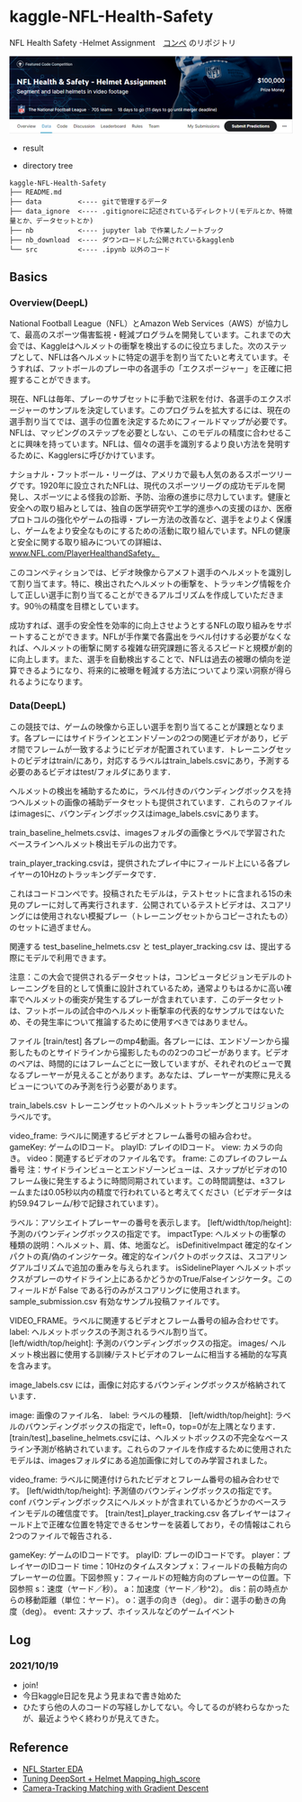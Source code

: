 
# kaggle-NFL-Health-Safety
NFL Health Safety -Helmet Assignment　[コンペ](https://www.kaggle.com/c/nfl-health-and-safety-helmet-assignment)
のリポジトリ

![](https://github.com/utibori-jp/kaggle-NFL-Health-Safety/blob/main/data/info/images/NFL_HELTH.png)

* result

- directory tree
```
kaggle-NFL-Health-Safety
├── README.md
├── data         <---- gitで管理するデータ
├── data_ignore  <---- .gitignoreに記述されているディレクトリ(モデルとか、特徴量とか、データセットとか)
├── nb           <---- jupyter lab で作業したノートブック
├── nb_download  <---- ダウンロードした公開されているkagglenb
└── src          <---- .ipynb 以外のコード
```

## Basics
### Overview(DeepL)

National Football League（NFL）とAmazon Web Services（AWS）が協力して、最高のスポーツ傷害監視・軽減プログラムを開発しています。これまでの大会では、Kaggleはヘルメットの衝撃を検出するのに役立ちました。次のステップとして、NFLは各ヘルメットに特定の選手を割り当てたいと考えています。そうすれば、フットボールのプレー中の各選手の「エクスポージャー」を正確に把握することができます。



現在、NFLは毎年、プレーのサブセットに手動で注釈を付け、各選手のエクスポージャーのサンプルを決定しています。このプログラムを拡大するには、現在の選手割り当てでは、選手の位置を決定するためにフィールドマップが必要です。NFLは、マッピングのステップを必要としない、このモデルの精度に合わせることに興味を持っています。NFLは、個々の選手を識別するより良い方法を発明するために、Kagglersに呼びかけています。

ナショナル・フットボール・リーグは、アメリカで最も人気のあるスポーツリーグです。1920年に設立されたNFLは、現代のスポーツリーグの成功モデルを開発し、スポーツによる怪我の診断、予防、治療の進歩に尽力しています。健康と安全への取り組みとしては、独自の医学研究や工学的進歩への支援のほか、医療プロトコルの強化やゲームの指導・プレー方法の改善など、選手をよりよく保護し、ゲームをより安全なものにするための活動に取り組んでいます。NFLの健康と安全に関する取り組みについての詳細は、www.NFL.com/PlayerHealthandSafety。

このコンペティションでは、ビデオ映像からアメフト選手のヘルメットを識別して割り当てます。特に、検出されたヘルメットの衝撃を、トラッキング情報を介して正しい選手に割り当てることができるアルゴリズムを作成していただきます。90％の精度を目標としています。

成功すれば、選手の安全性を効率的に向上させようとするNFLの取り組みをサポートすることができます。NFLが手作業で各露出をラベル付けする必要がなくなれば、ヘルメットの衝撃に関する複雑な研究課題に答えるスピードと規模が劇的に向上します。また、選手を自動検出することで、NFLは過去の被曝の傾向を逆算できるようになり、将来的に被曝を軽減する方法についてより深い洞察が得られるようになります。

### Data(DeepL)

この競技では、ゲームの映像から正しい選手を割り当てることが課題となります。各プレーにはサイドラインとエンドゾーンの2つの関連ビデオがあり，ビデオ間でフレームが一致するようにビデオが配置されています．トレーニングセットのビデオはtrain/にあり，対応するラベルはtrain_labels.csvにあり，予測する必要のあるビデオはtest/フォルダにあります．

ヘルメットの検出を補助するために，ラベル付きのバウンディングボックスを持つヘルメットの画像の補助データセットも提供されています．これらのファイルはimagesに、バウンディングボックスはimage_labels.csvにあります。

train_baseline_helmets.csvは、imagesフォルダの画像とラベルで学習されたベースラインヘルメット検出モデルの出力です。

train_player_tracking.csvは，提供されたプレイ中にフィールド上にいる各プレイヤーの10Hzのトラッキングデータです．

これはコードコンペです。投稿されたモデルは，テストセットに含まれる15の未見のプレーに対して再実行されます．公開されているテストビデオは、スコアリングには使用されない模擬プレー（トレーニングセットからコピーされたもの）のセットに過ぎません。

関連する test_baseline_helmets.csv と test_player_tracking.csv は、提出する際にモデルで利用できます。

注意：この大会で提供されるデータセットは，コンピュータビジョンモデルのトレーニングを目的として慎重に設計されているため，通常よりもはるかに高い確率でヘルメットの衝突が発生するプレーが含まれています．このデータセットは、フットボールの試合中のヘルメット衝撃率の代表的なサンプルではないため、その発生率について推論するために使用すべきではありません。

ファイル
[train/test] 各プレーのmp4動画。各プレーには、エンドゾーンから撮影したものとサイドラインから撮影したものの2つのコピーがあります。ビデオのペアは、時間的にはフレームごとに一致していますが、それぞれのビューで異なるプレーヤーが見えることがあります。あなたは、プレーヤーが実際に見えるビューについてのみ予測を行う必要があります。

train_labels.csv トレーニングセットのヘルメットトラッキングとコリジョンのラベルです。

video_frame: ラベルに関連するビデオとフレーム番号の組み合わせ。
gameKey: ゲームのIDコード。
playID: プレイのIDコード。
view: カメラの向き。
video：関連するビデオのファイル名です。
frame: このプレイのフレーム番号
注：サイドラインビューとエンドゾーンビューは、スナップがビデオの10フレーム後に発生するように時間同期されています。この時間調整は、±3フレームまたは0.05秒以内の精度で行われていると考えてください（ビデオデータは約59.94フレーム/秒で記録されています）。

ラベル：アソシエイトプレーヤーの番号を表示します。
[left/width/top/height]: 予測のバウンディングボックスの指定です。
impactType: ヘルメットの衝撃の種類の説明：ヘルメット、肩、体、地面など。
isDefinitiveImpact 確定的なインパクトの真/偽のインジケータ。確定的なインパクトのボックスは、スコアリングアルゴリズムで追加の重みを与えられます。
isSidelinePlayer ヘルメットボックスがプレーのサイドライン上にあるかどうかのTrue/Falseインジケータ。このフィールドが False である行のみがスコアリングに使用されます。
sample_submission.csv 有効なサンプル投稿ファイルです。

VIDEO_FRAME。ラベルに関連するビデオとフレーム番号の組み合わせです。
label: ヘルメットボックスの予測されるラベル割り当て。
[left/width/top/height]: 予測のバウンディングボックスの指定。
images/ ヘルメット検出器に使用する訓練/テストビデオのフレームに相当する補助的な写真を含みます。

image_labels.csv には，画像に対応するバウンディングボックスが格納されています．

image: 画像のファイル名．
label: ラベルの種類．
[left/width/top/height]: ラベルのバウンディングボックスの指定で，left=0，top=0が左上隅となります．
[train/test]_baseline_helmets.csvには、ヘルメットボックスの不完全なベースライン予測が格納されています。これらのファイルを作成するために使用されたモデルは、imagesフォルダにある追加画像に対してのみ学習されました。

video_frame: ラベルに関連付けられたビデオとフレーム番号の組み合わせです。
[left/width/top/height]: 予測値のバウンディングボックスの指定です。
conf バウンディングボックスにヘルメットが含まれているかどうかのベースラインモデルの確信度です。
[train/test]_player_tracking.csv 各プレイヤーはフィールド上で正確な位置を特定できるセンサーを装着しており，その情報はこれら2つのファイルで報告される．

gameKey: ゲームのIDコードです。
playID: プレーのIDコードです。
player：プレイヤーのIDコード
time：10Hzのタイムスタンプ
x：フィールドの長軸方向のプレーヤーの位置。下図参照
y：フィールドの短軸方向のプレーヤーの位置。下図参照
s：速度（ヤード／秒）。
a：加速度（ヤード／秒^2）。
dis：前の時点からの移動距離（単位：ヤード）。
o：選手の向き（deg）。
dir：選手の動きの角度（deg）。
event: スナップ、ホイッスルなどのゲームイベント

## Log
### 2021/10/19
* join!
* 今日kaggle日記を見よう見まねで書き始めた
* ひたすら他の人のコードの写経しかしてない。今してるのが終わらなかったが、最近ようやく終わりが見えてきた。


## Reference
* [NFL Starter EDA](https://www.kaggle.com/illgamhoduck/nfl-starter-eda/notebook)
* [Tuning DeepSort + Helmet Mapping_high_score](https://www.kaggle.com/jianghanhan/tuning-deepsort-helmet-mapping-high-score)
* [Camera-Tracking Matching with Gradient Descent](https://www.kaggle.com/coldfir3/camera-tracking-matching-with-gradient-descent)

